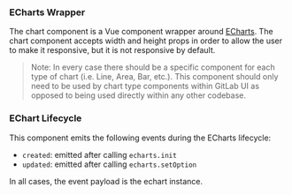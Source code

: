 ### ECharts Wrapper

The chart component is a Vue component wrapper around [ECharts]. The chart component accepts width and height props in order to allow the user to make it responsive, but it is not responsive by default.

> Note: In every case there should be a specific component for each type of chart (i.e. Line, Area, Bar, etc.). This component should only need to be used by chart type components within GitLab UI as opposed to being used directly within any other codebase.

### EChart Lifecycle

This component emits the following events during the ECharts lifecycle:

- `created`: emitted after calling `echarts.init`
- `updated`: emitted after calling `echarts.setOption`

In all cases, the event payload is the echart instance.

[echarts]: https://ecomfe.github.io/echarts-doc/public/

